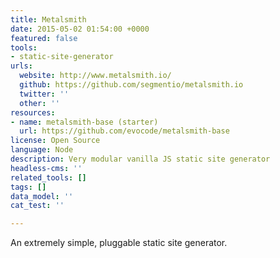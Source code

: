 ```yaml
---
title: Metalsmith
date: 2015-05-02 01:54:00 +0000
featured: false
tools:
- static-site-generator
urls:
  website: http://www.metalsmith.io/
  github: https://github.com/segmentio/metalsmith.io
  twitter: ''
  other: ''
resources:
- name: metalsmith-base (starter)
  url: https://github.com/evocode/metalsmith-base
license: Open Source
language: Node
description: Very modular vanilla JS static site generator
headless-cms: ''
related_tools: []
tags: []
data_model: ''
cat_test: ''

---
```

An extremely simple, pluggable static site generator.
